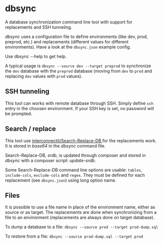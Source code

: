 # dbsync

A database synchronization command line tool with support for replacements and SSH tunneling.

*dbsync* uses a configuration file to  define environments (like dev, prod, preprod, etc.) and replacements (different values for different environments). Have a look at the `dbsync.json` example config.

Use dbsync --help to get help.

A typical usage is `dbsync --source dev --target preprod` to synchronize the `dev` database with the `preprod` database (moving from `dev` to `prod` and replacing `dev` values with `prod` values).

## SSH tunneling

This tool can works with remote database through SSH. Simply define `ssh` entry in the choosen environment. If your SSH key is set, no password will be prompted.

## Search / replace

This tool use [interconnectit/Search-Replace-DB
](https://github.com/interconnectit/Search-Replace-DB) for the replacements work. It is stored in *base64* in the *dbsync* command file.

Search-Replace-DB, *srdb*, is updated through composer and stored in *dbsync* with a composer script: *update-srdb*.

Some Search-Replace-DB command line options are usable: `tables`, `include-cols`, `exclude-cols` and `regex`. They must be defined for each replacement (see `dbsync.json`) using long option name.

## Files

It is possible to use a file name in place of the environment name, either as source or as target. The replacements are done when synchronizing from a file to an environment (replacements are always done on target database).

To dump a database to a file: `dbsync --source prod --target prod-dump.sql`

To restore from a file: `dbsync --source prod-dump.sql --target prod`
